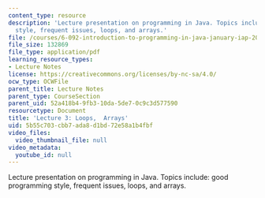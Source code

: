 ```yaml
---
content_type: resource
description: 'Lecture presentation on programming in Java. Topics include: good programming
  style, frequent issues, loops, and arrays.'
file: /courses/6-092-introduction-to-programming-in-java-january-iap-2010/5b55c703cbb7ada8d1bd72e58a1b4fbf_MIT6_092IAP10_lec03.pdf
file_size: 132869
file_type: application/pdf
learning_resource_types:
- Lecture Notes
license: https://creativecommons.org/licenses/by-nc-sa/4.0/
ocw_type: OCWFile
parent_title: Lecture Notes
parent_type: CourseSection
parent_uid: 52a418b4-9fb3-10da-5de7-0c9c3d577590
resourcetype: Document
title: 'Lecture 3: Loops,  Arrays'
uid: 5b55c703-cbb7-ada8-d1bd-72e58a1b4fbf
video_files:
  video_thumbnail_file: null
video_metadata:
  youtube_id: null
---
```

Lecture presentation on programming in Java. Topics include: good programming style, frequent issues, loops, and arrays.